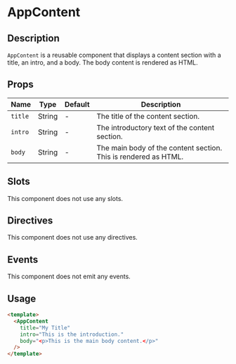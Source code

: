 # AppContent

## Description

`AppContent` is a reusable component that displays a content section with a title, an intro, and a body. The body content is rendered as HTML.

## Props

| Name | Type | Default | Description |
| ---- | ---- | ------- | ----------- |
| `title` | String | - | The title of the content section. |
| `intro` | String | - | The introductory text of the content section. |
| `body` | String | - | The main body of the content section. This is rendered as HTML. |

## Slots

This component does not use any slots.

## Directives

This component does not use any directives.

## Events

This component does not emit any events.

## Usage

```html
<template>
  <AppContent
    title="My Title"
    intro="This is the introduction."
    body="<p>This is the main body content.</p>"
  />
</template>
```

